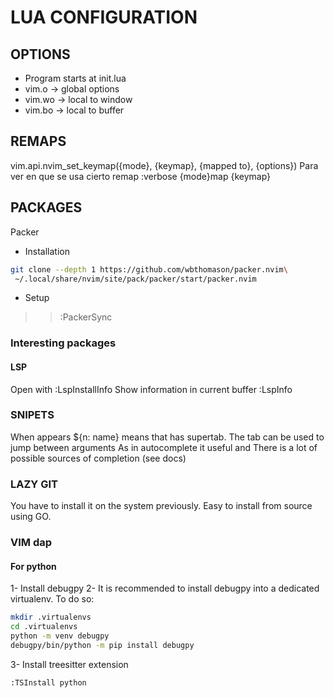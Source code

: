 # LUA CONFIGURATION
## OPTIONS
* Program starts at init.lua
* vim.o -> global options
* vim.wo -> local to window
* vim.bo -> local to buffer

## REMAPS
vim.api.nvim_set_keymap({mode}, {keymap}, {mapped to}, {options})
Para ver en que se usa cierto remap :verbose {mode}map {keymap}

## PACKAGES
Packer
* Installation
```bash
git clone --depth 1 https://github.com/wbthomason/packer.nvim\
 ~/.local/share/nvim/site/pack/packer/start/packer.nvim
```
* Setup
>> :PackerSync

### Interesting packages
#### LSP
Open with :LspInstallInfo
Show information in current buffer :LspInfo

### SNIPETS
When appears ${n: name} means that has supertab. The tab can be used to jump between arguments
As in autocomplete it useful <c-e> and <c-y>
There is a lot of possible sources of completion (see docs)

### LAZY GIT
You have to install it on the system previously.
Easy to install from source using GO.

### VIM dap
#### For python
1- Install debugpy
2- It is recommended to install debugpy into a dedicated virtualenv. To do so:
```bash
mkdir .virtualenvs
cd .virtualenvs
python -m venv debugpy
debugpy/bin/python -m pip install debugpy 
```
3- Install treesitter extension
```
:TSInstall python
```






